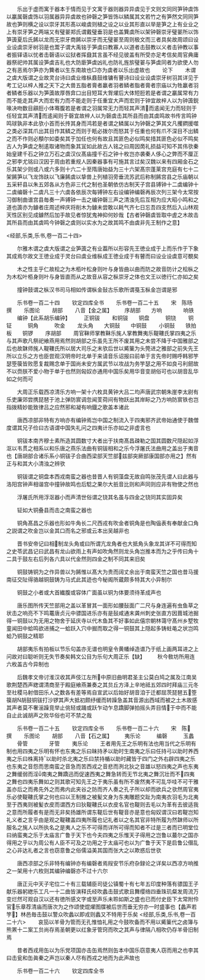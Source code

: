 <!-- { "loadSidebar": true } -->
　　乐出于虚而寓于器本于情而见于文寓于器则器异异虡见于文则文同同笋钟虡饰以臝属磬虡饰以羽属器异异虡故也钟磬之笋皆饰以鳞属其文若竹之有笋然文同同笋故也笋则横之设以崇牙其形髙以峻虡则植之设之以业其形直以举是笋之上有业业之上有崇牙笋之两端又有璧翣郑氏谓戴璧垂羽是也盖簨虡所以架钟磬崇牙璧翣所以饰笋簴夏后氏餙以龙而无崇牙商餙以崇牙而无璧翣至周则极文而三者具矣故周颂曰设业设虡崇牙树羽是也鬻子谓大禹铭于笋虡曰教寡人以道者击鼓教以义者击钟教以事者振铎语以忧者击磬语以讼狱者挥鼗其言虽不经见彼盖有所受亦足考信矣周官典庸器祭祀帅其属设笋虡吉礼也大防廞笋虡凶礼也防礼旌旂璧翣与笋虡同者为欲使人勿之有恶焉尔笋亦为簨者以生东南故也□亦为虡者以乐出虚故也
　　论下
　　木谓之虡大版谓之业故灵台诗曰虡业维枞鼖鼓维镛有瞽诗曰设业设虡崇牙树羽其详见于考工记以梓人推之天下之大兽五脂者膏者臝者羽者鳞者脂者膏者宗庙以为牲臝者羽者鳞者乐器以为笋簴故厚唇弇口出目短耳大胷燿后大体短脰若是者谓之臝属常有力而不能走其声大而宏有力而不能走则于任重宜大声而宏则于钟宜故梓人以为钟簴鋭喙决吻数目顅脰小体骞腹若是者谓之羽属常无力而轻其声清而逺闻无力而轻则于任轻宜其声清而逺闻则于磬宜故梓人以为磬虡击其所县而由其虡鸣故书传言鸣钟鸣球孰非本此欤小首而长抟其身而鸿若是者谓之鳞属以为钟磬之笋其文凡攫閷援噬之类必深其爪出其目作其鳞之而则于眂必拨尔而怒其于任重也何有爪不深目不出鳞之而不作则必頺尔如委矣其于加任也何有故且其匪色必似鸣矣措其匪色必似不鸣矣古人为笋虡之制逺取诸物而象其冝如此故古人铭之曰周因啇礼损益可知不其伟欤秦始皇建千石之钟立万石之虡汉仪髙庙撞千石之钟十枚岂亦袭秦人侈心之弊而不厘正之邪李尤铭曰汉因于周由若重规人因秦器事有可施其言过矣汉魏以来有四厢金石之乐其架少则或八或六多则十六二十至隋唐始益为三十六架髙宗蓬莱宫充庭有七十二架餙笋以飞龙饰趺以飞廉餙虡以挚兽上列植羽旁垂流苏武后称制餙宫县之乐庙朝以五采轩县以朱五郊各从方色非三代之制也圣朝依仿古制天子宫县镈钟十二虡编钟十二虡编磬十二虡凡三十六虡各依辰次每镈钟左右设编钟编磬再辰次列三架今太常按习御制曲谱宫县毎奏一声镈钟一击之编钟磬三声之清浊先后互相为应大昭小鸣和之道也簴亦为鐻者庄周述梓庆将削木为鐻未尝敢以耗气齐七日忘吾四支然后入山林观天性区别见成鐻然后加手故见者惊犹鬼神抑何妙哉【古者钟磬虡皆取中虗之木故击其所县而由其虡鸣今钟磬之虡则以实水为之故其鸣不由虡非先王制作之意】






<经部,乐类,乐书,卷一百二十四>








　　尔雅木谓之虡大版谓之业笋簴之有业葢所以形容先王徳业成于上而乐作于下象其成焉尔故文王徳业成于灵台曰虡业维枞成王徳业成于有瞽而曰设业设虡意可覩矣












　　木之性主乎仁故桧之为木栢叶松身则叶与身皆曲以曲而防之故音防计之桧枞之为木松叶栢身则叶与身皆直而从之故音从容之枞崇牙之体也文王以徳行仁亦如之矣












　　撞钟鼓谓之枞汉书司马相如传谓枞金鼔古乐歌所谓戞玉枞金岂谓是邪





　　乐书卷一百二十四
　　钦定四库全书
　　乐书卷一百二十五
　　宋　陈旸　撰
　　乐图论
　　胡部
　　八音【金之属】
　　序胡部　　方响　　　　响铁
　　编钟【此系胡乐编钟】　　　正铜钹
　　和铜钹　　铜盘　　　铜铙
　　铜钲　　　铜角　　　吹金
　　龙头角　　大铜鼔　　中铜鼓
　　小铜鼔　　铁拍板　　铜锣
　　序胡部
　　周官靺师掌教靺乐旄人掌教舞夷乐鞮鞻氏掌四夷之乐与其声歌凡祭祀飨燕用焉然则胡部之乐虽先王所不废其用之未尝不降于中国雅部之后也故韎师旄人鞮鞻氏所以居大司乐之末欤后世以觱篥为头筦进之雅部之前失先王所以立乐之方也臣尝观汉明帝时北单于来请音乐诏报曰前单于言先帝时赐呼韩邪竽瑟箜篌皆败愿复裁赐念单于国尚未安方属武节以攻战为务竽瑟之用不如良弓利劒故不以赍朕不爱小物于单于也然则匈奴亦通用中国乐矣用华音变胡俗可也以胡音乱华如之何而可

















　　大周正乐载西凉清乐方响一架十六枚具黄钟大吕二均声唐武宗朝朱崖李太尉有乐吏廉郊尝携琵琶于池上弹防賔调忽闻芰荷间有物跃出其岸眎之乃方响防賔铁也岂指拨精妙能致律吕之应然邪和凝有响鐡之歌盖本诸此











　　唐西凉部非特有方响亦有编钟焉岂中国之制流入于四夷邪齐武帝始通使于魏僧度谓其兄子俭曰古语谓中国失礼问之四夷计乐亦如之非虚言也













　　铜钹本南齐穆士素所造其圆数寸大者出于扶南髙昌疎勒之国其圆数尺隠起如浮沤以韦贯之相系以和乐唐之燕乐法曲有铜钹相和之乐今浮屠氏法曲用之盖出于夷音也【唐胡部合诸乐系小铜钹子合曲西梁部天竺部兹部突厥部康国部亦用之】然有正与和其大小清浊之辨欤











　　铜钹谓之铜盘本西戎南蛮之器也昔晋人有铜藻盘无故自鸣张茂先谓人曰此器与洛阳宫钟声相谐宫中撞钟故鸣也后騐之果尔大扺音比则和声同则应非有物使之然也












　　浮屠氏所用浮沤器小而声清世俗谓之铙其名虽与四金之铙同其实固异矣















　　钲如大铜叠县而击之南蛮之器也














　　铜角髙昌之乐器也形如牛角长二尺西戎有吹金者铜角是也陶偘表有奉献金口角之説谓之吹金岂以金其口而名之邪或云本出吴越非也













　　晋书安帝记曰相制龙头角或曰所谓亢龙角者也大抵角头象龙其详不可得而知之史苓武昌记曰武昌有龙山欲雨上有声如吹角然则龙头角岂推本而为之乎传曰角十二具于鼓左右后列各六具以代金然则四金之制不同其来旧矣











　　铜鼓铸铜为之作异兽以为餙惟以髙大为贵而阔丈余出于南蛮天竺之国也昔马援南征交阯得骆越铜鼓铸为马式此其迹也今秘阁所蔵颇多特其大小异制尔












　　铜鼓之小者或大首纎腹或容体广面虽以铜为体要须待革成声也














　　唐乐图所传天竺部用之盖以革冒其一面形如腰鼔面广二尺与身连遍有虫鱼草之状击之响亮不下鸣鼍唐贞元中骠国进乐亦有是鼔咸通末龚州刺史张直方因葺城池掘得一铜鼓以为无用之物舍于延庆寺以代木鱼其不好事如此僖宗朝林蔼守髙州乡墅牧童闻田中蛤鸣欲进捕之一蛤跃入穴中掘而取之得一铜鼓其上隠起多铸蛀黾之状岂鸣蛤乃铜鼓之精耶








　　胡部夷乐有拍板以节乐句盖亦无谱也明皇令黄幡绰造谱乃于纸上画两耳进之上问故对曰聪听则无失节奏矣韩文公目为乐句大周正乐【缺】
　　秋今敎坊所用连六枚盖古今异制也












　　后魏孝文帝讨淮汉收其声伎江左所中原旧曲明君圣主公莫白鸠之属及江南吴歌荆楚西声緫谓清商至于殿庭飨燕兼奏之其贠丘方泽上辛地祗五郊四时拜庙三元冬至社稷马射借田乐人之数各有差等焉自宣武以后始好胡音洎于迁都屈茨琵琶五箜篌胡胡鼓铜钹打沙锣其声大抵初颇纾缓而转躁急盖其音源出西域而被之土木故感其声者莫不奢滛躁竞举止佻轻或踊或跃乍动乍息蹻脚弹拍摇头弄目情于中而不能自止此诚胡声之败华俗也可不禁之哉













　　乐书卷一百二十五
　　钦定四库全书
　　乐书卷一百二十六
　　宋　陈　撰
　　乐图论
　　胡部
　　八音【石之属】
　　夷乐论　　　编磬　　　玉蠡
　　骨管　　　　牙管
　　夷乐论
　　王者用先王之乐明有法也用当代之乐明有制也用四夷之乐明有怀也东夷之乐曰昧持矛以助时生南夷之乐曰任持弓以助时养西夷之乐曰株离持以助时杀北夷之乐曰禁持楯以助时藏皆于四门之外右辟四夷之乐也东夷之音怨而思南蛮之音急而苦西戎之音悲而洌北狄之音雄以怒四夷之声也东夷之舞缓弱而淫南夷之舞蹻迅而促速西夷之舞急转而无节北夷之舞沉壮而不四夷之舞也四夷乐舞如之则其歌可知先王之于夷乐虽有所不废然夷不可乱华哇不可干雅盖亦后之而弗先外之而弗内此夹谷之防而齐人奏之孔子所以却而欲兵之欤然周官夷乐必使鞮鞻氏掌之何也曰以王制推之被髪文身为东夷雕题交趾为南夷衣羽毛为北夷至于西夷则被髪衣皮而谓西方曰狄鞮鞻氏以衣皮名官也鞮则去毛以为革有去彼适我之意而所履者有是而无非矣扬雄所谓东鞮后世有鞮音亦是意也匈奴谓汉曰若鞮岂知礼义者之言乎由是观之鞮鞻盖四夷所履也记礼者以之名其官非特所履为然韎师以所服名之旄人以所执名之是夷人之乐不可得而详所可得而知者不过是三者而已明堂位曰纳蛮夷之乐于太庙言广鲁于天下也今夫四夷之乐惟天子得用之岂鲁以蕞尔之国亦得用之乎以为周公有人臣不可及之功用之于太庙可也以为广鲁于天下是启鲁公僣乱之心非达礼者之言也窃意鲁之俗儒溢美其国而张大之以欺惑后世欤























　　唐西凉部之乐非特有编钟亦有编磬者焉叚安节乐府杂録论之详矣以西凉方响推之一架用十六枚则其编钟编磬亦不过十六尔













　　唐正元中天子宅位二十有三载辅臣司徒公镇蜀十有七年五印度种落有骠国王子献乐器躬緫乐工凡一十二曲皆演释氏经吹蠡击鼓式歌且舞缨络四垂珠玑粲发周流万变烂然可观自汉以还有徳所感文字或至声乐未聆如斯之盛也已而付史臣下太常附伶官乐章荐清庙而唐次为之作颂使焜燿图牒被后世而垂无穷亦一时盛事也【蠡声若竽】林邑毎击鼓以警众吹蠡以即戎则蠡又不特用于乐矣
<经部,乐类,乐书,卷一百二十六>
　　哀笳以羊骨为管而无孔惟恤礼用之今鼓吹备而不用以觱篥代之卤簿与熊罴十二案工贠尚存焉圣朝更以红象牙管窍而吹之其声与律隔八相吹仍存羊骨旧制焉




















　　昔者西戎用缶以为乐党项国亦击缶焉然则缶本中国乐窃意夷人窃而用之也李其曰击瓮和缶眞秦之声岂以秦人尽有西戎之地而为此声故也




　　乐书卷一百二十六
　　钦定四库全书
